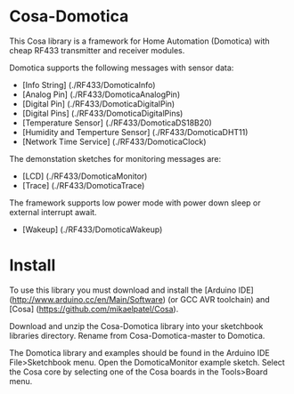 # Cosa-Domotica

This Cosa library is a framework for Home Automation (Domotica) with
cheap RF433 transmitter and receiver modules.

Domotica supports the following messages with sensor data:
* [Info String] (./RF433/DomoticaInfo)
* [Analog Pin] (./RF433/DomoticaAnalogPin)
* [Digital Pin] (./RF433/DomoticaDigitalPin)
* [Digital Pins] (./RF433/DomoticaDigitalPins)
* [Temperature Sensor] (./RF433/DomoticaDS18B20)
* [Humidity and Temperture Sensor] (./RF433/DomoticaDHT11)
* [Network Time Service] (./RF433/DomoticaClock)

The demonstation sketches for monitoring messages are:
* [LCD] (./RF433/DomoticaMonitor)
* [Trace] (./RF433/DomoticaTrace)

The framework supports low power mode with power down sleep or
external interrupt await.
* [Wakeup] (./RF433/DomoticaWakeup)

# Install

To use this library you must download and install the [Arduino IDE] (http://www.arduino.cc/en/Main/Software) (or
GCC AVR toolchain) and [Cosa] (https://github.com/mikaelpatel/Cosa).

Download and unzip the Cosa-Domotica library into your sketchbook
libraries directory. Rename from Cosa-Domotica-master to
Domotica.

The Domotica library and examples should be found in the Arduino IDE
File>Sketchbook menu. Open the DomoticaMonitor example sketch. Select
the Cosa core by selecting one of the Cosa boards in the Tools>Board
menu.


